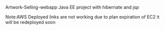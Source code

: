 Artwork-Selling-webapp
Java EE project with hibernate and jsp

Note:AWS Deployed links are not working due to plan expiration of EC2 it will be redeployed soon
